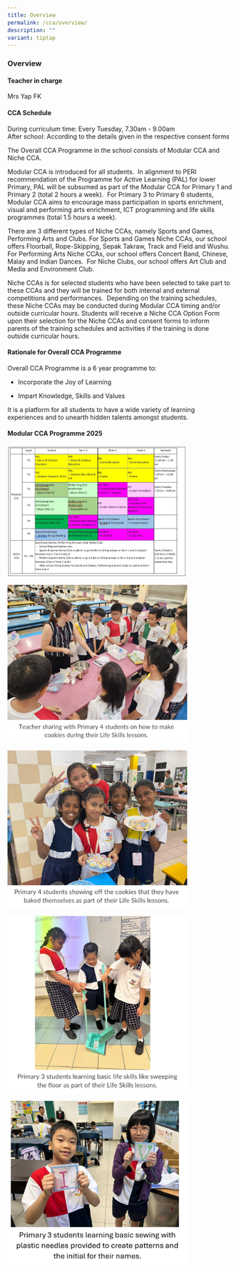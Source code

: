 ```yaml
---
title: Overview
permalink: /cca/overview/
description: ""
variant: tiptap
---
```

<h3>Overview</h3>
<h4>Teacher in charge</h4>
<p>Mrs Yap FK</p>
<h4>CCA Schedule</h4>
<p>During curriculum time: Every Tuesday, 7.30am - 9.00am
<br>After school: According to the details given in the respective consent
forms</p>
<p>The Overall CCA Programme in the school consists of Modular CCA and Niche
CCA.</p>
<p>Modular CCA is introduced for all students. &nbsp;In alignment to PERI
recommendation of the Programme for Active Learning (PAL) for lower Primary,
PAL will be subsumed as part of the Modular CCA for Primary 1 and Primary
2 (total 2 hours a week). &nbsp;For Primary 3 to Primary 6 students, Modular
CCA aims to encourage mass participation in sports enrichment, visual and
performing arts enrichment, ICT programming and life skills programmes
(total 1.5 hours a week).</p>
<p>There are 3 different types of Niche CCAs, namely Sports and Games, Performing
Arts and Clubs. For Sports and Games Niche CCAs, our school offers Floorball,
Rope-Skipping, Sepak Takraw, Track and Field and Wushu. For Performing
Arts Niche CCAs, our school offers Concert Band, Chinese, Malay and Indian
Dances. &nbsp;For Niche Clubs, our school offers Art Club and Media and
Environment Club.</p>
<p>Niche CCAs is for selected students who have been selected to take part
to these CCAs and they will be trained for both internal and external competitions
and performances. &nbsp;Depending on the training schedules, these Niche
CCAs may be conducted during Modular CCA timing and/or outside curricular
hours. Students will receive a Niche CCA Option Form upon their selection
for the Niche CCAs and consent forms to inform parents of the training
schedules and activities if the training is done outside curricular hours.</p>
<h4>Rationale for Overall CCA Programme</h4>
<p>Overall CCA Programme is a 6 year programme to:</p>
<ul data-tight="true" class="tight">
<li>
<p>Incorporate the Joy of Learning</p>
</li>
<li>
<p>Impart Knowledge, Skills and Values</p>
</li>
</ul>
<p>It is a platform for all students to have a wide variety of learning experiences
and to unearth hidden talents amongst students.</p>
<h4>Modular CCA Programme 2025</h4>
<p></p>
<div class="isomer-image-wrapper">
<img style="width: 80%;" height="auto" width="100%" alt="" src="/images/modular_cca_20251.jpg">
</div>
<p></p>
<div class="isomer-image-wrapper">
<img style="width: 80%;" height="auto" width="100%" alt="" src="/images/modular_cca_2025_2.jpg">
</div>
<p></p>
<div class="isomer-image-wrapper">
<img style="width: 80%;" height="auto" width="100%" alt="" src="/images/modular_cca_2025_3.jpg">
</div>
<p></p>
<div class="isomer-image-wrapper">
<img style="width: 80%;" height="auto" width="100%" alt="" src="/images/modular_cca_2025_4.jpg">
</div>
<p></p>
<div class="isomer-image-wrapper">
<img style="width: 80%;" height="auto" width="100%" alt="" src="/images/modular_cca_2025_5.jpg">
</div>
<p></p>